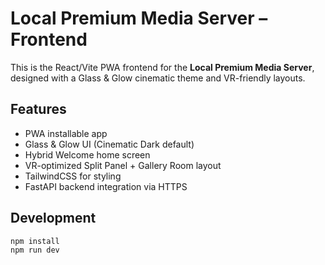 # Local Premium Media Server – Frontend

This is the React/Vite PWA frontend for the **Local Premium Media Server**, designed with a Glass & Glow cinematic theme and VR-friendly layouts.

## Features
- PWA installable app
- Glass & Glow UI (Cinematic Dark default)
- Hybrid Welcome home screen
- VR-optimized Split Panel + Gallery Room layout
- TailwindCSS for styling
- FastAPI backend integration via HTTPS

## Development
```bash
npm install
npm run dev
